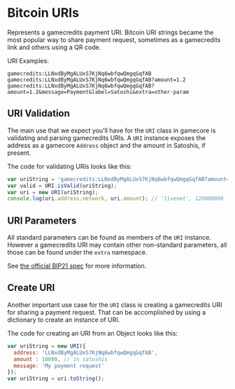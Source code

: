# Bitcoin URIs
Represents a gamecredits payment URI. Bitcoin URI strings became the most popular way to share payment request, sometimes as a gamecredits link and others using a QR code.

URI Examples:

```
gamecredits:LLNxdByMgALUxS7KjNq6wbfqwQmgqGqfAB
gamecredits:LLNxdByMgALUxS7KjNq6wbfqwQmgqGqfAB?amount=1.2
gamecredits:LLNxdByMgALUxS7KjNq6wbfqwQmgqGqfAB?amount=1.2&message=Payment&label=Satoshi&extra=other-param
```

## URI Validation
The main use that we expect you'll have for the `URI` class in gamecore is validating and parsing gamecredits URIs. A `URI` instance exposes the address as a gamecore `Address` object and the amount in Satoshis, if present.

The code for validating URIs looks like this:

```javascript
var uriString = 'gamecredits:LLNxdByMgALUxS7KjNq6wbfqwQmgqGqfAB?amount=1.2';
var valid = URI.isValid(uriString);
var uri = new URI(uriString);
console.log(uri.address.network, uri.amount); // 'livenet', 120000000
```

## URI Parameters
All standard parameters can be found as members of the `URI` instance. However a gamecredits URI may contain other non-standard parameters, all those can be found under the `extra` namespace.

See [the official BIP21 spec](https://github.com/bitcoin/bips/blob/master/bip-0021.mediawiki) for more information.

## Create URI
Another important use case for the `URI` class is creating a gamecredits URI for sharing a payment request. That can be accomplished by using a dictionary to create an instance of URI.

The code for creating an URI from an Object looks like this:

```javascript
var uriString = new URI({
  address: 'LLNxdByMgALUxS7KjNq6wbfqwQmgqGqfAB',
  amount : 10000, // in satoshis
  message: 'My payment request'
});
var uriString = uri.toString();
```
